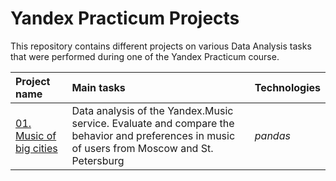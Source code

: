 # Yandex Practicum Projects
This repository contains different projects on various Data Analysis tasks that were performed during one of the Yandex Practicum course.

| Project name            | Main tasks              | Technologies            | 
| :---------------------- | :---------------------- | :---------------------- |
| [01. Music of big cities](project_1)| Data analysis of the Yandex.Music service. Evaluate and compare the behavior and preferences in music of users from Moscow and St. Petersburg| *pandas* |
